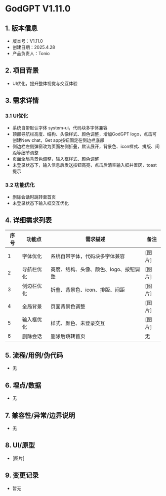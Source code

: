 # GodGPT V1.11.0

## 1. 版本信息
- 版本号：V1.11.0
- 创建日期：2025.4.28
- 产品负责人：Tonio

## 2. 项目背景
- UI优化，提升整体视觉与交互体验

## 3. 需求详情
### 3.1 UI优化
- 系统自带默认字体 system-ui，代码块多字体兼容
- 顶部导航栏高度、结构、头像样式、颜色调整，增加GodGPT logo，点击可创建New chat，Get app按钮固定在侧边栏底部
- 侧边栏左侧弹窗改为页面左侧折叠，默认展开，背景色、icon样式、排版、间距等细节调整
- 页面全局背景色调整，输入框样式、颜色调整
- 未登录状态下，输入信息后发送按钮高亮，点击后清空输入框并置灰，toast提示

### 3.2 功能优化
- 删除会话时跳转至首页
- 未登录状态下输入框交互优化

## 4. 详细需求列表
| 序号 | 功能点 | 需求描述 | 备注 |
|------|--------|----------|------|
| 1    | 字体优化 | 系统自带字体，代码块多字体兼容 | [图片] |
| 2    | 导航栏优化 | 高度、结构、头像、颜色、logo、按钮调整 | [图片] |
| 3    | 侧边栏优化 | 折叠、背景色、icon、排版、间距 | [图片] |
| 4    | 全局背景 | 页面背景色调整 | [图片] |
| 5    | 输入框优化 | 样式、颜色、未登录交互 | [图片] |
| 6    | 删除会话 | 删除后跳转首页 | 无 |

## 5. 流程/用例/伪代码
- 无

## 6. 埋点/数据
- 无

## 7. 兼容性/异常/边界说明
- 无

## 8. UI/原型
- [图片]

## 9. 变更记录
- 暂无


